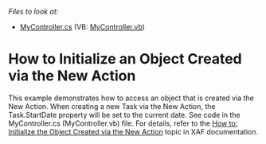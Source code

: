 <!-- default file list -->
*Files to look at*:

* [MyController.cs](./CS/InitializeNewActionObject.Module/MyController.cs) (VB: [MyController.vb](./VB/InitializeNewActionObject.Module/MyController.vb))
<!-- default file list end -->
# How to Initialize an Object Created via the New Action


<p>This example demonstrates how to access an object that is created via the New Action. When creating a new Task via the New Action, the Task.StartDate property will be set to the current date. See code in the MyController.cs (MyController.vb) file. For details, refer to the <a href="http://documentation.devexpress.com/#Xaf/CustomDocument2912">How to: Initialize the Object Created via the New Action</a> topic in XAF documentation.</p>

<br/>


